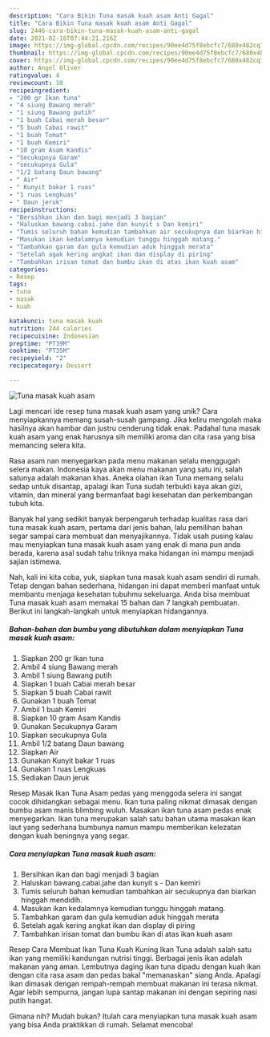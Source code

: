 ```yaml
---
description: "Cara Bikin Tuna masak kuah asam Anti Gagal"
title: "Cara Bikin Tuna masak kuah asam Anti Gagal"
slug: 2446-cara-bikin-tuna-masak-kuah-asam-anti-gagal
date: 2021-02-16T07:44:21.216Z
image: https://img-global.cpcdn.com/recipes/90ee4d75f8ebcfc7/680x482cq70/tuna-masak-kuah-asam-foto-resep-utama.jpg
thumbnail: https://img-global.cpcdn.com/recipes/90ee4d75f8ebcfc7/680x482cq70/tuna-masak-kuah-asam-foto-resep-utama.jpg
cover: https://img-global.cpcdn.com/recipes/90ee4d75f8ebcfc7/680x482cq70/tuna-masak-kuah-asam-foto-resep-utama.jpg
author: Angel Oliver
ratingvalue: 4
reviewcount: 10
recipeingredient:
- "200 gr Ikan tuna"
- "4 siung Bawang merah"
- "1 siung Bawang putih"
- "1 buah Cabai merah besar"
- "5 buah Cabai rawit"
- "1 buah Tomat"
- "1 buah Kemiri"
- "10 gram Asam Kandis"
- "Secukupnya Garam"
- "secukupnya Gula"
- "1/2 batang Daun bawang"
- " Air"
- " Kunyit bakar 1 ruas"
- "1 ruas Lengkuas"
- " Daun jeruk"
recipeinstructions:
- "Bersihkan ikan dan bagi menjadi 3 bagian"
- "Haluskan bawang.cabai.jahe dan kunyit s Dan kemiri"
- "Tumis seluruh bahan kemudian tambahkan air secukupnya dan biarkan hinggah mendidih."
- "Masukan ikan kedalamnya kemudian tunggu hinggah matang."
- "Tambahkan garam dan gula kemudian aduk hinggah merata"
- "Setelah agak kering angkat ikan dan display di piring"
- "Tambahkan irisan tomat dan bumbu ikan di atas ikan kuah asam"
categories:
- Resep
tags:
- tuna
- masak
- kuah

katakunci: tuna masak kuah 
nutrition: 244 calories
recipecuisine: Indonesian
preptime: "PT39M"
cooktime: "PT35M"
recipeyield: "2"
recipecategory: Dessert

---
```



![Tuna masak kuah asam](https://img-global.cpcdn.com/recipes/90ee4d75f8ebcfc7/680x482cq70/tuna-masak-kuah-asam-foto-resep-utama.jpg)

Lagi mencari ide resep tuna masak kuah asam yang unik? Cara menyiapkannya memang susah-susah gampang. Jika keliru mengolah maka hasilnya akan hambar dan justru cenderung tidak enak. Padahal tuna masak kuah asam yang enak harusnya sih memiliki aroma dan cita rasa yang bisa memancing selera kita.

Rasa asam nan menyegarkan pada menu makanan selalu menggugah selera makan. Indonesia kaya akan menu makanan yang satu ini, salah satunya adalah makanan khas. Aneka olahan ikan Tuna memang selalu sedap untuk disantap, apalagi ikan Tuna sudah terbukti kaya akan gizi, vitamin, dan mineral yang bermanfaat bagi kesehatan dan perkembangan tubuh kita.

Banyak hal yang sedikit banyak berpengaruh terhadap kualitas rasa dari tuna masak kuah asam, pertama dari jenis bahan, lalu pemilihan bahan segar sampai cara membuat dan menyajikannya. Tidak usah pusing kalau mau menyiapkan tuna masak kuah asam yang enak di mana pun anda berada, karena asal sudah tahu triknya maka hidangan ini mampu menjadi sajian istimewa.


Nah, kali ini kita coba, yuk, siapkan tuna masak kuah asam sendiri di rumah. Tetap dengan bahan sederhana, hidangan ini dapat memberi manfaat untuk membantu menjaga kesehatan tubuhmu sekeluarga. Anda bisa membuat Tuna masak kuah asam memakai 15 bahan dan 7 langkah pembuatan. Berikut ini langkah-langkah untuk menyiapkan hidangannya.

<!--inarticleads1-->

##### Bahan-bahan dan bumbu yang dibutuhkan dalam menyiapkan Tuna masak kuah asam:

1. Siapkan 200 gr Ikan tuna
1. Ambil 4 siung Bawang merah
1. Ambil 1 siung Bawang putih
1. Siapkan 1 buah Cabai merah besar
1. Siapkan 5 buah Cabai rawit
1. Gunakan 1 buah Tomat
1. Ambil 1 buah Kemiri
1. Siapkan 10 gram Asam Kandis
1. Gunakan Secukupnya Garam
1. Siapkan secukupnya Gula
1. Ambil 1/2 batang Daun bawang
1. Siapkan  Air
1. Gunakan  Kunyit bakar 1 ruas
1. Gunakan 1 ruas Lengkuas
1. Sediakan  Daun jeruk


Resep Masak Ikan Tuna Asam pedas yang menggoda selera ini sangat cocok dihidangkan sebagai menu. Ikan tuna paling nikmat dimasak dengan bumbu asam manis blimbing wuluh. Masakan ikan tuna asam pedas enak menyegarkan. Ikan tuna merupakan salah satu bahan utama masakan ikan laut yang sederhana bumbunya namun mampu memberikan kelezatan dengan kuah beningnya yang segar. 

<!--inarticleads2-->

##### Cara menyiapkan Tuna masak kuah asam:

1. Bersihkan ikan dan bagi menjadi 3 bagian
1. Haluskan bawang.cabai.jahe dan kunyit s - Dan kemiri
1. Tumis seluruh bahan kemudian tambahkan air secukupnya dan biarkan hinggah mendidih.
1. Masukan ikan kedalamnya kemudian tunggu hinggah matang.
1. Tambahkan garam dan gula kemudian aduk hinggah merata
1. Setelah agak kering angkat ikan dan display di piring
1. Tambahkan irisan tomat dan bumbu ikan di atas ikan kuah asam


Resep Cara Membuat Ikan Tuna Kuah Kuning Ikan Tuna adalah salah satu ikan yang memiliki kandungan nutrisi tinggi. Berbagai jenis ikan adalah makanan yang aman. Lembutnya daging ikan tuna dipadu dengan kuah ikan dengan cita rasa asam dan pedas bakal &#34;memanaskan&#34; siang Anda. Apalagi ikan dimasak dengan rempah-rempah membuat makanan ini terasa nikmat. Agar lebih sempurna, jangan lupa santap makanan ini dengan sepiring nasi putih hangat. 

Gimana nih? Mudah bukan? Itulah cara menyiapkan tuna masak kuah asam yang bisa Anda praktikkan di rumah. Selamat mencoba!
